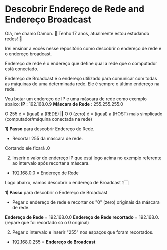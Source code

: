 # Descobrir Endereço de Rede and Endereço Broadcast

Olá, me chamo Damon. 👋
Tenho 17 anos, atualmente estou estudando redes! 📡

Irei ensinar a vocês nesse repositório como descobrir o endereço de rede e o endereço broadcast.

Endereço de rede é o endereço que define qual a rede que o computador está conectado.

Endereço de Broadcast é o endereço utilizado para comunicar com todas as máquinas de uma determinada rede. Ele é sempre o último endereço na rede.

Vou botar um endereço de IP e uma máscara de rede como exemplo abaixo:
**IP** : 192.168.0.9
**Máscara de Rede** : 255.255.255.0

O 255 é = (igual) a (REDE) **||**
O 0 (zero) é = (igual) a (HOST) mais simplicado (computador/máquina conectada na rede)

**1) Passo** para descobrir Endereço de Rede.

- Recortar 255 da máscara de rede.

Cortando ele ficará .0

2) Inserir o valor do endereço IP que está logo acima no exemplo referente ao intervalo após recortar a máscara.

- 192.168.0.0 = Endereço de Rede


Logo abaixo, vamos descobrir o endereço de Broadcast 👇🏻

**1) Passo** para descobrir o Endereço de Broadcast

- Pegar o endereço de rede e recortar os "0" (zero) originais da máscara de rede.

**Endereço de Rede** = 192.168.0.0
**Endereço de Rede recortado** = 192.168.0. (repare que foi recortado só o 0 original)

2) Pegar o intervalo e inserir "255" nos espaços que foram recortados.

- 192.168.0.255 = **__Endereço de Broadcast__**

